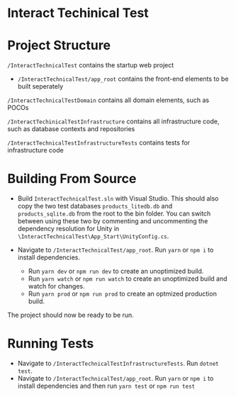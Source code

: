 # Interact Techinical Test

# Project Structure

`/InteractTechnicalTest` contains the startup web project

* `/InteractTechnicalTest/app_root` contains the front-end elements to be built seperately

`/InteractTechnicalTestDomain` contains all domain elements, such as POCOs

`/InteractTechinicalTestInfrastructure` contains all infrastructure code, such as database contexts and repositories

`/InteractTechnicalTestInfrastructureTests` contains tests for infrastructure code

# Building From Source

* Build `InteractTechnicalTest.sln` with Visual Studio. This should also copy the two test databases `products_litedb.db` and `products_sqlite.db` from the root to the bin folder. You can switch between using these two by commenting and uncommenting the dependency resolution for Unity in `\InteractTechnicalTest\App_Start\UnityConfig.cs`.

* Navigate to `/InteractTechnicalTest/app_root`. Run `yarn` or `npm i` to install dependencies.
    * Run `yarn dev` or `npm run dev` to create an unoptimized build.
    * Run `yarn watch` or `npm run watch` to create  an unoptimized build and watch for changes.
    * Run `yarn prod` or `npm run prod` to create an optmized production build.

The project should now be ready to be run.

# Running Tests

* Navigate to `/InteractTechnicalTestInfrastructureTests`. Run `dotnet test`.
* Navigate to `/InteractTechnicalTest/app_root`. Run `yarn` or `npm i` to install dependencies and then run `yarn test` or `npm run test`
